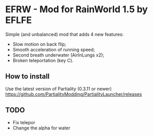 # EFRW - Mod for RainWorld 1.5 by EFLFE

Simple (and unbalanced) mod that adds 4 new features:

* Slow motion on back flip;
* Smooth acceleration of running speed;
* Second breath underwater (AirInLungs x2);
* Broken teleportation (key C).

## How to install

Use the latest version of Partiality (0.3.11 or newer)
https://github.com/PartialityModding/PartialityLauncher/releases

## TODO
* Fix telepor
* Change the alpha for water
